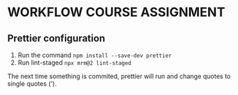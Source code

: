 # WORKFLOW COURSE ASSIGNMENT
## Prettier configuration
1. Run the command
```npm install --save-dev prettier```
2. Run lint-staged
```npx mrm@2 lint-staged```

The next time something is commited, prettier will run and change quotes to single quotes (').
